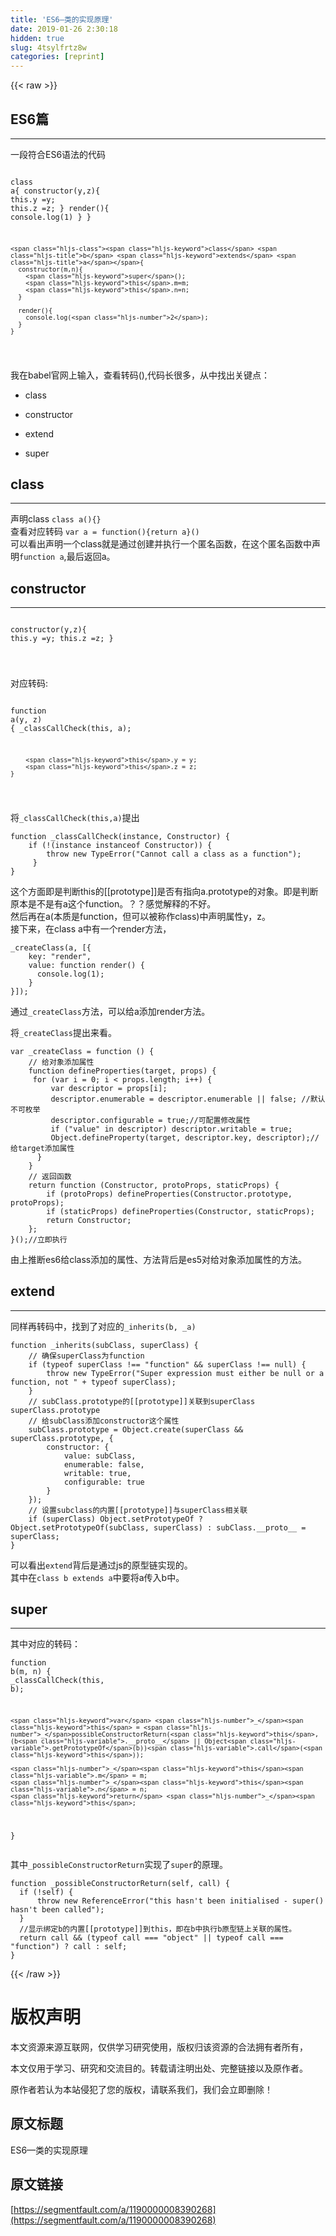 ```yaml
---
title: 'ES6—类的实现原理' 
date: 2019-01-26 2:30:18
hidden: true
slug: 4tsylfrtz8w
categories: [reprint]
---
```


{{< raw >}}

                    
<h2 id="articleHeader0">ES6篇</h2>
<hr>
<p>一段符合ES6语法的代码</p>
<div class="widget-codetool" style="display:none;">
      <div class="widget-codetool--inner">
      <span class="selectCode code-tool" data-toggle="tooltip" data-placement="top" title="" data-original-title="全选"></span>
      <span type="button" class="copyCode code-tool" data-toggle="tooltip" data-placement="top" data-clipboard-text="
    class a{
      constructor(y,z){
        this.y =y;
        this.z =z;
      }
      render(){
        console.log(1)
      }
    }
    
    class b extends a{
      constructor(m,n){
        super();
        this.m=m;
        this.n=n;
      }
      
      render(){
        console.log(2);
      }
    }
" title="" data-original-title="复制"></span>
      <span type="button" class="saveToNote code-tool" data-toggle="tooltip" data-placement="top" title="" data-original-title="放进笔记"></span>
      </div>
      </div><pre class="hljs scala"><code>
    <span class="hljs-class"><span class="hljs-keyword">class</span> <span class="hljs-title">a</span></span>{
      constructor(y,z){
        <span class="hljs-keyword">this</span>.y =y;
        <span class="hljs-keyword">this</span>.z =z;
      }
      render(){
        console.log(<span class="hljs-number">1</span>)
      }
    }
    
    <span class="hljs-class"><span class="hljs-keyword">class</span> <span class="hljs-title">b</span> <span class="hljs-keyword">extends</span> <span class="hljs-title">a</span></span>{
      constructor(m,n){
        <span class="hljs-keyword">super</span>();
        <span class="hljs-keyword">this</span>.m=m;
        <span class="hljs-keyword">this</span>.n=n;
      }
      
      render(){
        console.log(<span class="hljs-number">2</span>);
      }
    }
</code></pre>
<p>我在babel官网上输入，查看转码(),代码长很多，从中找出关键点：</p>
<ul>
<li><p>class</p></li>
<li><p>constructor</p></li>
<li><p>extend</p></li>
<li><p>super</p></li>
</ul>
<h2 id="articleHeader1">class</h2>
<hr>
<p>声明class    <code>class a(){}</code>  <br>查看对应转码  <code>var a = function(){return a}()</code>  <br>可以看出声明一个class就是通过创建并执行一个匿名函数，在这个匿名函数中声明<code>function a</code>,最后返回a。</p>
<h2 id="articleHeader2">constructor</h2>
<hr>
<div class="widget-codetool" style="display:none;">
      <div class="widget-codetool--inner">
      <span class="selectCode code-tool" data-toggle="tooltip" data-placement="top" title="" data-original-title="全选"></span>
      <span type="button" class="copyCode code-tool" data-toggle="tooltip" data-placement="top" data-clipboard-text=" 
 constructor(y,z){
        this.y =y;
        this.z =z;
     }
     
" title="" data-original-title="复制"></span>
      <span type="button" class="saveToNote code-tool" data-toggle="tooltip" data-placement="top" title="" data-original-title="放进笔记"></span>
      </div>
      </div><pre class="hljs delphi"><code> 
 <span class="hljs-function"><span class="hljs-keyword">constructor</span><span class="hljs-params">(y,z)</span><span class="hljs-comment">{
        this.y =y;
        this.z =z;
     }</span>
     
</span></code></pre>
<p>对应转码:</p>
<div class="widget-codetool" style="display:none;">
      <div class="widget-codetool--inner">
      <span class="selectCode code-tool" data-toggle="tooltip" data-placement="top" title="" data-original-title="全选"></span>
      <span type="button" class="copyCode code-tool" data-toggle="tooltip" data-placement="top" data-clipboard-text="
function a(y, z) {
        _classCallCheck(this, a);

        this.y = y;
        this.z = z;
    }
    
" title="" data-original-title="复制"></span>
      <span type="button" class="saveToNote code-tool" data-toggle="tooltip" data-placement="top" title="" data-original-title="放进笔记"></span>
      </div>
      </div><pre class="hljs actionscript"><code>
<span class="hljs-function"><span class="hljs-keyword">function</span> <span class="hljs-title">a</span><span class="hljs-params">(y, z)</span> </span>{
        _classCallCheck(<span class="hljs-keyword">this</span>, a);

        <span class="hljs-keyword">this</span>.y = y;
        <span class="hljs-keyword">this</span>.z = z;
    }
    
</code></pre>
<p>将<code>_classCallCheck(this,a)</code>提出</p>
<div class="widget-codetool" style="display:none;">
      <div class="widget-codetool--inner">
      <span class="selectCode code-tool" data-toggle="tooltip" data-placement="top" title="" data-original-title="全选"></span>
      <span type="button" class="copyCode code-tool" data-toggle="tooltip" data-placement="top" data-clipboard-text="function _classCallCheck(instance, Constructor) { 
    if (!(instance instanceof Constructor)) { 
        throw new TypeError(&quot;Cannot call a class as a function&quot;);
     } 
}
" title="" data-original-title="复制"></span>
      <span type="button" class="saveToNote code-tool" data-toggle="tooltip" data-placement="top" title="" data-original-title="放进笔记"></span>
      </div>
      </div><pre class="hljs javascript"><code><span class="hljs-function"><span class="hljs-keyword">function</span> <span class="hljs-title">_classCallCheck</span>(<span class="hljs-params">instance, Constructor</span>) </span>{ 
    <span class="hljs-keyword">if</span> (!(instance <span class="hljs-keyword">instanceof</span> Constructor)) { 
        <span class="hljs-keyword">throw</span> <span class="hljs-keyword">new</span> <span class="hljs-built_in">TypeError</span>(<span class="hljs-string">"Cannot call a class as a function"</span>);
     } 
}
</code></pre>
<p>这个方面即是判断this的[[prototype]]是否有指向a.prototype的对象。即是判断原本是不是有a这个function。？？感觉解释的不好。  <br>然后再在a(本质是function，但可以被称作class)中声明属性y，z。  <br>接下来，在class a中有一个render方法，</p>
<div class="widget-codetool" style="display:none;">
      <div class="widget-codetool--inner">
      <span class="selectCode code-tool" data-toggle="tooltip" data-placement="top" title="" data-original-title="全选"></span>
      <span type="button" class="copyCode code-tool" data-toggle="tooltip" data-placement="top" data-clipboard-text="_createClass(a, [{
    key: &quot;render&quot;,
    value: function render() {
      console.log(1);
    }
}]);
" title="" data-original-title="复制"></span>
      <span type="button" class="saveToNote code-tool" data-toggle="tooltip" data-placement="top" title="" data-original-title="放进笔记"></span>
      </div>
      </div><pre class="hljs javascript"><code>_createClass(a, [{
    <span class="hljs-attr">key</span>: <span class="hljs-string">"render"</span>,
    <span class="hljs-attr">value</span>: <span class="hljs-function"><span class="hljs-keyword">function</span> <span class="hljs-title">render</span>(<span class="hljs-params"></span>) </span>{
      <span class="hljs-built_in">console</span>.log(<span class="hljs-number">1</span>);
    }
}]);
</code></pre>
<p>通过<code>_createClass</code>方法，可以给a添加render方法。</p>
<p>将<code>_createClass</code>提出来看。</p>
<div class="widget-codetool" style="display:none;">
      <div class="widget-codetool--inner">
      <span class="selectCode code-tool" data-toggle="tooltip" data-placement="top" title="" data-original-title="全选"></span>
      <span type="button" class="copyCode code-tool" data-toggle="tooltip" data-placement="top" data-clipboard-text="var _createClass = function () { 
    // 给对象添加属性
    function defineProperties(target, props) {
     for (var i = 0; i < props.length; i++) { 
         var descriptor = props[i]; 
         descriptor.enumerable = descriptor.enumerable || false; //默认不可枚举
         descriptor.configurable = true;//可配置修改属性
         if (&quot;value&quot; in descriptor) descriptor.writable = true;
         Object.defineProperty(target, descriptor.key, descriptor);//给target添加属性
      } 
    }
    // 返回函数
    return function (Constructor, protoProps, staticProps) { 
        if (protoProps) defineProperties(Constructor.prototype, protoProps); 
        if (staticProps) defineProperties(Constructor, staticProps); 
        return Constructor; 
    }; 
}();//立即执行
" title="" data-original-title="复制"></span>
      <span type="button" class="saveToNote code-tool" data-toggle="tooltip" data-placement="top" title="" data-original-title="放进笔记"></span>
      </div>
      </div><pre class="hljs javascript"><code><span class="hljs-keyword">var</span> _createClass = <span class="hljs-function"><span class="hljs-keyword">function</span> (<span class="hljs-params"></span>) </span>{ 
    <span class="hljs-comment">// 给对象添加属性</span>
    <span class="hljs-function"><span class="hljs-keyword">function</span> <span class="hljs-title">defineProperties</span>(<span class="hljs-params">target, props</span>) </span>{
     <span class="hljs-keyword">for</span> (<span class="hljs-keyword">var</span> i = <span class="hljs-number">0</span>; i &lt; props.length; i++) { 
         <span class="hljs-keyword">var</span> descriptor = props[i]; 
         descriptor.enumerable = descriptor.enumerable || <span class="hljs-literal">false</span>; <span class="hljs-comment">//默认不可枚举</span>
         descriptor.configurable = <span class="hljs-literal">true</span>;<span class="hljs-comment">//可配置修改属性</span>
         <span class="hljs-keyword">if</span> (<span class="hljs-string">"value"</span> <span class="hljs-keyword">in</span> descriptor) descriptor.writable = <span class="hljs-literal">true</span>;
         <span class="hljs-built_in">Object</span>.defineProperty(target, descriptor.key, descriptor);<span class="hljs-comment">//给target添加属性</span>
      } 
    }
    <span class="hljs-comment">// 返回函数</span>
    <span class="hljs-keyword">return</span> <span class="hljs-function"><span class="hljs-keyword">function</span> (<span class="hljs-params">Constructor, protoProps, staticProps</span>) </span>{ 
        <span class="hljs-keyword">if</span> (protoProps) defineProperties(Constructor.prototype, protoProps); 
        <span class="hljs-keyword">if</span> (staticProps) defineProperties(Constructor, staticProps); 
        <span class="hljs-keyword">return</span> Constructor; 
    }; 
}();<span class="hljs-comment">//立即执行</span>
</code></pre>
<p>由上推断es6给class添加的属性、方法背后是es5对给对象添加属性的方法。</p>
<h2 id="articleHeader3">extend</h2>
<hr>
<p>同样再转码中，找到了对应的<code>_inherits(b, _a)</code></p>
<div class="widget-codetool" style="display:none;">
      <div class="widget-codetool--inner">
      <span class="selectCode code-tool" data-toggle="tooltip" data-placement="top" title="" data-original-title="全选"></span>
      <span type="button" class="copyCode code-tool" data-toggle="tooltip" data-placement="top" data-clipboard-text="function _inherits(subClass, superClass) { 
    // 确保superClass为function
    if (typeof superClass !== &quot;function&quot; &amp;&amp; superClass !== null) { 
        throw new TypeError(&quot;Super expression must either be null or a function, not &quot; + typeof superClass);
    } 
    // subClass.prototype的[[prototype]]关联到superClass superClass.prototype
    // 给subClass添加constructor这个属性
    subClass.prototype = Object.create(superClass &amp;&amp; superClass.prototype, { 
        constructor: { 
            value: subClass, 
            enumerable: false, 
            writable: true, 
            configurable: true 
        } 
    });
    // 设置subclass的内置[[prototype]]与superClass相关联
    if (superClass) Object.setPrototypeOf ? Object.setPrototypeOf(subClass, superClass) : subClass.__proto__ = superClass;
}
" title="" data-original-title="复制"></span>
      <span type="button" class="saveToNote code-tool" data-toggle="tooltip" data-placement="top" title="" data-original-title="放进笔记"></span>
      </div>
      </div><pre class="hljs typescript"><code><span class="hljs-function"><span class="hljs-keyword">function</span> <span class="hljs-title">_inherits</span>(<span class="hljs-params">subClass, superClass</span>) </span>{ 
    <span class="hljs-comment">// 确保superClass为function</span>
    <span class="hljs-keyword">if</span> (<span class="hljs-keyword">typeof</span> superClass !== <span class="hljs-string">"function"</span> &amp;&amp; superClass !== <span class="hljs-literal">null</span>) { 
        <span class="hljs-keyword">throw</span> <span class="hljs-keyword">new</span> <span class="hljs-built_in">TypeError</span>(<span class="hljs-string">"Super expression must either be null or a function, not "</span> + <span class="hljs-keyword">typeof</span> superClass);
    } 
    <span class="hljs-comment">// subClass.prototype的[[prototype]]关联到superClass superClass.prototype</span>
    <span class="hljs-comment">// 给subClass添加constructor这个属性</span>
    subClass.prototype = <span class="hljs-built_in">Object</span>.create(superClass &amp;&amp; superClass.prototype, { 
        <span class="hljs-keyword">constructor</span>: { 
            value: subClass, 
            enumerable: <span class="hljs-literal">false</span>, 
            writable: <span class="hljs-literal">true</span>, 
            configurable: <span class="hljs-literal">true</span> 
        } 
    });
    <span class="hljs-comment">// 设置subclass的内置[[prototype]]与superClass相关联</span>
    <span class="hljs-keyword">if</span> (superClass) <span class="hljs-built_in">Object</span>.setPrototypeOf ? <span class="hljs-built_in">Object</span>.setPrototypeOf(subClass, superClass) : subClass.__proto__ = superClass;
}
</code></pre>
<p>可以看出<code>extend</code>背后是通过js的原型链实现的。  <br>其中在<code>class b extends a</code>中要将a传入b中。</p>
<h2 id="articleHeader4">super</h2>
<hr>
<p>其中对应的转码：</p>
<div class="widget-codetool" style="display:none;">
      <div class="widget-codetool--inner">
      <span class="selectCode code-tool" data-toggle="tooltip" data-placement="top" title="" data-original-title="全选"></span>
      <span type="button" class="copyCode code-tool" data-toggle="tooltip" data-placement="top" data-clipboard-text="function b(m, n) {
    _classCallCheck(this, b);

    var _this = _possibleConstructorReturn(this, (b.__proto__ || Object.getPrototypeOf(b)).call(this));

    _this.m = m;
    _this.n = n;
    return _this;
  }
" title="" data-original-title="复制"></span>
      <span type="button" class="saveToNote code-tool" data-toggle="tooltip" data-placement="top" title="" data-original-title="放进笔记"></span>
      </div>
      </div><pre class="hljs verilog"><code><span class="hljs-keyword">function</span> b(m, n) {
    <span class="hljs-number">_</span>classCallCheck(<span class="hljs-keyword">this</span>, b);

    <span class="hljs-keyword">var</span> <span class="hljs-number">_</span><span class="hljs-keyword">this</span> = <span class="hljs-number">_</span>possibleConstructorReturn(<span class="hljs-keyword">this</span>, (b<span class="hljs-variable">.__proto__</span> || Object<span class="hljs-variable">.getPrototypeOf</span>(b))<span class="hljs-variable">.call</span>(<span class="hljs-keyword">this</span>));

    <span class="hljs-number">_</span><span class="hljs-keyword">this</span><span class="hljs-variable">.m</span> = m;
    <span class="hljs-number">_</span><span class="hljs-keyword">this</span><span class="hljs-variable">.n</span> = n;
    <span class="hljs-keyword">return</span> <span class="hljs-number">_</span><span class="hljs-keyword">this</span>;
  }
</code></pre>
<p>其中<code>_possibleConstructorReturn</code>实现了<code>super</code>的原理。</p>
<div class="widget-codetool" style="display:none;">
      <div class="widget-codetool--inner">
      <span class="selectCode code-tool" data-toggle="tooltip" data-placement="top" title="" data-original-title="全选"></span>
      <span type="button" class="copyCode code-tool" data-toggle="tooltip" data-placement="top" data-clipboard-text="function _possibleConstructorReturn(self, call) {
  if (!self) {
      throw new ReferenceError(&quot;this hasn't been initialised - super() hasn't been called&quot;); 
  } 
  //显示绑定b的内置[[prototype]]到this，即在b中执行b原型链上关联的属性。
  return call &amp;&amp; (typeof call === &quot;object&quot; || typeof call === &quot;function&quot;) ? call : self; 
}
" title="" data-original-title="复制"></span>
      <span type="button" class="saveToNote code-tool" data-toggle="tooltip" data-placement="top" title="" data-original-title="放进笔记"></span>
      </div>
      </div><pre class="hljs javascript"><code><span class="hljs-function"><span class="hljs-keyword">function</span> <span class="hljs-title">_possibleConstructorReturn</span>(<span class="hljs-params">self, call</span>) </span>{
  <span class="hljs-keyword">if</span> (!self) {
      <span class="hljs-keyword">throw</span> <span class="hljs-keyword">new</span> <span class="hljs-built_in">ReferenceError</span>(<span class="hljs-string">"this hasn't been initialised - super() hasn't been called"</span>); 
  } 
  <span class="hljs-comment">//显示绑定b的内置[[prototype]]到this，即在b中执行b原型链上关联的属性。</span>
  <span class="hljs-keyword">return</span> call &amp;&amp; (<span class="hljs-keyword">typeof</span> call === <span class="hljs-string">"object"</span> || <span class="hljs-keyword">typeof</span> call === <span class="hljs-string">"function"</span>) ? call : self; 
}
</code></pre>

                
{{< /raw >}}

# 版权声明
本文资源来源互联网，仅供学习研究使用，版权归该资源的合法拥有者所有，

本文仅用于学习、研究和交流目的。转载请注明出处、完整链接以及原作者。

原作者若认为本站侵犯了您的版权，请联系我们，我们会立即删除！

## 原文标题
ES6—类的实现原理

## 原文链接
[https://segmentfault.com/a/1190000008390268](https://segmentfault.com/a/1190000008390268)

